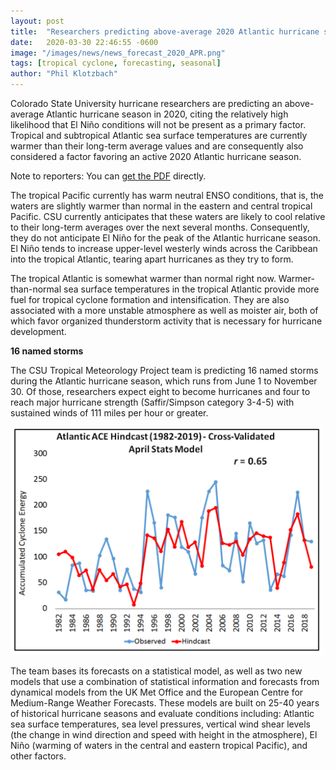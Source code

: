 ```yaml
---
layout: post
title:  "Researchers predicting above-average 2020 Atlantic hurricane season"
date:   2020-03-30 22:46:55 -0600
image: "/images/news/news_forecast_2020_APR.png"
tags: [tropical cyclone, forecasting, seasonal]
author: "Phil Klotzbach"
---
```


Colorado State University hurricane researchers are predicting an above-average Atlantic hurricane season in 2020, citing the relatively high likelihood that El Niño conditions will not be present as a primary factor. Tropical and subtropical Atlantic sea surface temperatures are currently warmer than their long-term average values and are consequently also considered a factor favoring an active 2020 Atlantic hurricane season.

Note to reporters: You can [get the PDF](/Forecast/2020-04-pressrelease.pdf) directly.

<!--more-->

The tropical Pacific currently has warm neutral ENSO conditions, that is, the waters are slightly warmer than normal in the eastern and central tropical Pacific.  CSU currently anticipates that these waters are likely to cool relative to their long-term averages over the next several months. Consequently, they do not anticipate El Niño for the peak of the Atlantic hurricane season. El Niño tends to increase upper-level westerly winds across the Caribbean into the tropical Atlantic, tearing apart hurricanes as they try to form.

The tropical Atlantic is somewhat warmer than normal right now. Warmer-than-normal sea surface temperatures in the tropical Atlantic provide more fuel for tropical cyclone formation and intensification. They are also associated with a more unstable atmosphere as well as moister air, both of which favor organized thunderstorm activity that is necessary for hurricane development.

**16 named storms**

The CSU Tropical Meteorology Project team is predicting 16 named storms during the Atlantic hurricane season, which runs from June 1 to November 30. Of those, researchers expect eight to become hurricanes and four to reach major hurricane strength (Saffir/Simpson category 3-4-5) with sustained winds of 111 miles per hour or greater.

<img src="/images/news/news_forecast_2020_APR.png" alt="" style="width:500px;"/>

The team bases its forecasts on a statistical model, as well as two new models that use a combination of statistical information and forecasts from dynamical models from the UK Met Office and the European Centre for Medium-Range Weather Forecasts. These models are built on 25-40 years of historical hurricane seasons and evaluate conditions including: Atlantic sea surface temperatures, sea level pressures, vertical wind shear levels (the change in wind direction and speed with height in the atmosphere), El Niño (warming of waters in the central and eastern tropical Pacific), and other factors.
